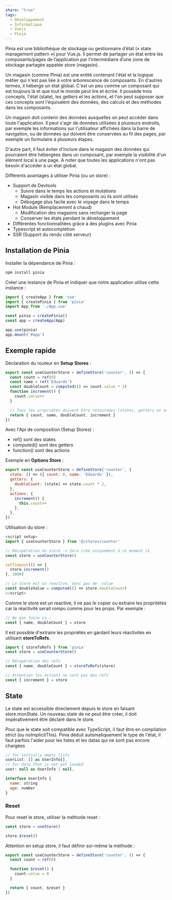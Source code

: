 ```yaml
---
share: "true"
tags:
  - Développement
  - Informatique
  - Vuejs
  - Pinia
---
```


Pinia est une bibliothèque de stockage ou gestionnaire d’état (« state management pattern ») pour Vue.js. Il permet de partager un état entre les composants/pages de l’application par l’intermédiaire d’une zone de stockage partagée appelée store (magasin).

Un magasin (comme Pinia) est une entité contenant l'état et la logique métier qui n'est pas liée à votre arborescence de composants. En d'autres termes, il héberge un état global. C'est un peu comme un composant qui est toujours là et que tout le monde peut lire et écrire. Il possède trois concepts, l'état (state), les getters et les actions, et l'on peut supposer que ces concepts sont l'équivalent des données, des calculs et des méthodes dans les composants.

Un magasin doit contenir des données auxquelles on peut accéder dans toute l'application. Il peut s'agir de données utilisées à plusieurs endroits, par exemple les informations sur l'utilisateur affichées dans la barre de navigation, ou de données qui doivent être conservées au fil des pages, par exemple un formulaire à plusieurs étapes.

D'autre part, il faut éviter d'inclure dans le magasin des données qui pourraient être hébergées dans un composant, par exemple la visibilité d'un élément local à une page. A noter que toutes les applications n'ont pas besoin d'accéder à un état global.

Différents avantages à utiliser Pinia (ou un store) :
- Support de Devtools
  - Suivre dans le temps les actions et mutations
  - Magasin visible dans les composants où ils sont utilisés
  - Débogage plus facile avec le voyage dans le temps
- Hot Module (Remplacement à chaud)
  - Modification des magasins sans recharger la page
  - Conserver les états pendant le développement
- Différentes fonctionnalitées grâce à des plugins avec Pinia
- Typescript et autocomplétion
- SSR (Support du rendu côté serveur)

## Installation de Pinia

Installer la dépendance de Pinia :

````js
npm install pinia
````

Créer une instance de Pinia et indiquer que notre application utilise cette instance :
````js
import { createApp } from 'vue'
import { createPinia } from 'pinia'
import App from './App.vue'

const pinia = createPinia()
const app = createApp(App)

app.use(pinia)
app.mount('#app')
````

## Exemple rapide

Déclaration du routeur en **Setup Stores** :

````js
export const useCounterStore = defineStore('counter', () => {
  const count = ref(0)
  const name = ref('Eduardo')
  const doubleCount = computed(() => count.value * 2)
  function increment() {
    count.value++
  }

  // Tous les propriétés doivent être retournées (states, getters et actions)
  return { count, name, doubleCount, increment }
})
````
Avec l'Api de composition (Setup Stores) :
- ref() sont des states
- computed() sont des getters
- function() sont des actions

Exemple en **Options Store** :
````js
export const useCounterStore = defineStore('counter', {
  state: () => ({ count: 0, name: 'Eduardo' }),
  getters: {
    doubleCount: (state) => state.count * 2,
  },
  actions: {
    increment() {
      this.count++
    },
  },
})
````

Utilisation du store :

````js
<script setup>
import { useCounterStore } from '@/stores/counter'

// Récupération du store -> Sera créé uniquement à ce moment là
const store = useCounterStore()

setTimeout(() => {
  store.increment()
}, 1000)

// Le store est un reactive, donc pas de .value
const doubleValue = computed(() => store.doubleCount)
</script>
````

Comme le store est un reactive, il ne pas le copier ou extraire les propritétés car la réactivité serait rompu comme pour les props. Par exemple : 
````js
// Ne pas faire ça :
const { name, doubleCount } = store
````

Il est possible d'extraire les propriétés en gardant leurs réactivités en utilisant **storeToRefs**.
````js
import { storeToRefs } from 'pinia'
const store = useCounterStore()

// Récupération des refs
const { name, doubleCount } = storeToRefs(store)

// Attention les actions ne sont pas des refs
const { increment } = store
````

## State

Le state est accessible directement depuis le store en faisant store.monState.
Un nouveau state de ne peut être créer, il doit impérativement être déclaré dans le store.

Pour que le state soit compatible avec TypeScript, il faut être en compilation strict (ou noImplicitThis).
Pinia déduit automatiquement le type de l'état, il faut parfois l'aider pour les listes et les datas qui ne sont pas encore chargées

````js
// for initially empty lists
userList: [] as UserInfo[],
// for data that is not yet loaded
user: null as UserInfo | null,

interface UserInfo {
  name: string
  age: number
}
````

### Reset

Pour reset le store, utiliser la méthode reset :
````js
const store = useStore()

store.$reset()
````

Attention en setup store, il faut définir soi-même la méthode :

````js
export const useCounterStore = defineStore('counter', () => {
  const count = ref(0)

  function $reset() {
    count.value = 0
  }

  return { count, $reset }
})
````